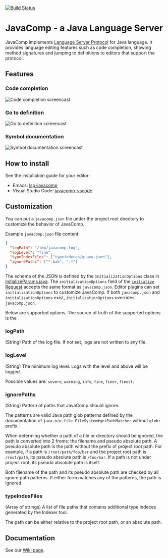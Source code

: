 [![Build Status](https://travis-ci.org/tigersoldier/JavaComp.svg)](https://travis-ci.org/tigersoldier/JavaComp)

# JavaComp - a Java Language Server

JavaComp implements [Language Server Protocol][lang-server] for Java language.
It provides language editing features such as code completion, showing method
signatures and jumping to definitions to editors that support the protocol.

## Features

### Code completion

![Code completion screencast][completion-screencast]

### Go to definition

![Go to definition screencast][definition-screencast]

### Symbol documentation

![Symbol documentation screencast][hover-screencast]


## How to install

See the installation guide for your editor:

 * Emacs: [lsp-javacomp][lsp-javacomp]
 * Visual Studio Code: [javacomp-vscode][javacomp-vscode]

## Customization

You can put a `javacomp.json` file under the project root directory to customize
the behavior of JavaComp.

Example `javacomp.json` file content:

```json
{
  "logPath": "/tmp/javacomp.log",
  "logLevel": "fine",
  "typeIndexFiles": ["typeindeces/guava.json"],
  "ignorePaths": ["*.bak", ".*"]
}
```

The schema of the JSON is defined by the `InitializationOptions` class in
[InitializeParams.java][InitializeParams.java]. The `initializationOptions`
field of the [`initialize` Request][initialize-request] accepts the same format
as `javacomp.json`. Editor plugins can set `initializationOptions` to customize
JavaComp. If both `javacomp.json` and `initializationOptions` exist,
`initializationOptions` overrides `javacomp.json`.

Below are supported options. The source of truth of the supported options is the

### logPath

(String) Path of the log file. If not set, logs are not written to any file.

### logLevel

(String) The minimum log level. Logs with the level and above will be logged.

Possible values are: `severe`, `warning`, `info`, `fine`, `finer`, `finest`.

### ignorePaths

(String) Pattern of paths that JavaComp should ignore.

The patterns are valid Java path glob patterns defined by the documentation of
`java.nio.file.FileSystem#getPathMatcher` without `glob:` prefix.
     
When determing whether a path of a file or directory should be ignored, the path
is converted into 2 froms: the filename and pseudo absolute path. A pseudo
absolute path is the path without the prefix of project root path. For example,
if a path is `/root/path/foo/bar` and the project root path is `/root/path`, its
pseudo absolute path is `/foo/bar`. If a path is not under project root, its
pseudo absolute path is itself.
     
Both filename of the path and its pseudo absolute path are checked by all ignore path
patterns. If either form matches any of the patterns, the path is ignored.

### typeIndexFiles

(Array of strings) A list of file paths that contains additional type indeces
generated by the Indexer tool.

The path can be either relative to the project root path, or an absolute path.

## Documentation

See our [Wiki page][javacomp-wiki].

[lang-server]: https://github.com/Microsoft/language-server-protocol
[initialize-request]: https://github.com/Microsoft/language-server-protocol/blob/master/protocol.md#initialize-request
[InitializeParams.java]: https://github.com/tigersoldier/JavaComp/blob/develop/src/main/java/org/javacomp/server/protocol/InitializeParams.java
[javacomp-vscode]: https://github.com/tigersoldier/javacomp-vscode
[javacomp-wiki]: https://github.com/tigersoldier/JavaComp/wiki
[completion-screencast]: https://user-images.githubusercontent.com/226229/31046835-b3a36ba8-a632-11e7-8cd5-d53da7c6a638.gif
[definition-screencast]: https://user-images.githubusercontent.com/226229/31046836-b3c26166-a632-11e7-8601-8c4f368f3f37.gif
[hover-screencast]: https://user-images.githubusercontent.com/226229/31046837-b3c2f220-a632-11e7-84c1-d04260a9ac3d.gif
[lsp-javacomp]: https://github.com/tigersoldier/lsp-javacomp
